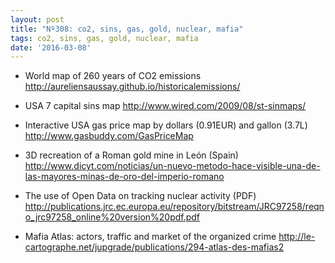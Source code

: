 ```yaml
---
layout: post
title: "Nº308: co2, sins, gas, gold, nuclear, mafia"
tags: co2, sins, gas, gold, nuclear, mafia
date: '2016-03-08'
---
```


* World map of 260 years of CO2 emissions
  http://aureliensaussay.github.io/historicalemissions/

* USA 7 capital sins map
  http://www.wired.com/2009/08/st-sinmaps/

* Interactive USA gas price map by dollars (0.91EUR) and gallon (3.7L)
  http://www.gasbuddy.com/GasPriceMap

* 3D recreation of a Roman gold mine in León (Spain)
  http://www.dicyt.com/noticias/un-nuevo-metodo-hace-visible-una-de-las-mayores-minas-de-oro-del-imperio-romano

* The use of Open Data on tracking nuclear activity (PDF)
  http://publications.jrc.ec.europa.eu/repository/bitstream/JRC97258/reqno_jrc97258_online%20version%20pdf.pdf

* Mafia Atlas: actors, traffic and market of the organized crime
  http://le-cartographe.net/jupgrade/publications/294-atlas-des-mafias2

